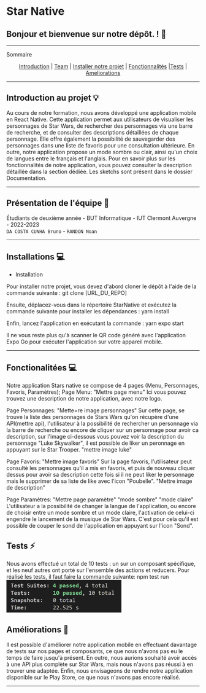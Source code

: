 # **Star Native**

## Bonjour et bienvenue sur notre dépôt. ! 👋

*******

Sommaire 
<div align="center">

 [Introduction](#introduction) | [Team](#team) | [Installer notre projet](#installation) | [Fonctionnalités](#fonctionnalite) |[Tests](#tests) | [Ameliorations](#ameliorations)
 
</div>


*******
<div id='introduction'/>

## **Introduction au projet** :bulb:

Au cours de notre formation, nous avons développé une application mobile en React Native. Cette application permet aux utilisateurs de visualiser les personnages de Star Wars, de rechercher des personnages via une barre de recherche, et de consulter des descriptions détaillées de chaque personnage. Elle offre également la possibilité de sauvegarder des personnages dans une liste de favoris pour une consultation ultérieure. En outre, notre application propose un mode sombre ou clair, ainsi qu'un choix de langues entre le français et l'anglais. Pour en savoir plus sur les fonctionnalités de notre application, vous pouvez consulter la description détaillée dans la section dédiée. Les sketchs sont présent dans le dossier Documentation.

*******
<div id='team'/>

## **Présentation de l'équipe** :busts_in_silhouette:

Étudiants de deuxième année - BUT Informatique - IUT Clermont Auvergne - 2022-2023   
`DA COSTA CUNHA Bruno` - `RANDON Noan`

*******  

<div id='installation'/>

## **Installations** :computer:

- Installation

Pour installer notre projet, vous devez d'abord cloner le dépôt à l'aide de la commande suivante :
git clone [URL_DU_REPO]

Ensuite, déplacez-vous dans le répertoire StarNative et exécutez la commande suivante pour installer les dépendances :
yarn install

Enfin, lancez l'application en exécutant la commande :
yarn expo start

Il ne vous reste plus qu'à scanner le QR code généré avec l'application Expo Go pour exécuter l'application sur votre appareil mobile.


*******

<div id='fonctionnalite'/>

## **Fonctionalitées** :computer:
 
Notre application Stars native se compose de 4 pages (Menu, Personnages, Favoris, Paramètres);
Page Menu:
"Mettre page menu"
Ici vous pouvez trouvez une description de notre application, avec notre logo.

Page Personnages:
"Mette=re image personnages"
Sur cette page, se trouve la liste des personnages de Stars Wars qu'on récupère d'une API(mettre api), l'utilisateur à la possibilité de rechercher un personnage via la barre de recherche ou encore de cliquer sur un personnage pour avoir ca description, sur l'image ci-dessous vous pouvez voir la description du personnage "Luke Skywalker", il est possible de liker un peronnage en appuyant sur le Star Trooper.
"mettre image luke"

Page Favoris:
"Mettre image favoris"
Sur la page favoris, l'utilisateur peut consulté les personnages qu'il a mis en favoris, et puis de nouveau cliquer dessus pour avoir sa description cette fois si il ne peut liker le personnage mais le supprimer de sa liste de like avec l'icon "Poubelle".
"Mettre image de description"

Page Paramètres:
"Mettre page paramètre" "mode sombre" "mode claire"
L'utilisateur a la possibilité de changer la langue de l'application, ou encore de choisir entre un mode sombre et un mode claire, l'activation de celui-ci engendre le lancement de la musique de Star Wars. C'est pour cela qu'il est possible de couper le sond de l'application en appuyant sur l'icon "Sond".

<div id='tests'/>

## **Tests** :zap:
Nous avons effectué un total de 10 tests : un sur un composant spécifique, et les neuf autres ont porté sur l'ensemble des actions et reducers.
Pour réalisé les tests, il faut faire la commande suivante:
npm test run
<br/><img  width="300" src="Documentation/coverageReact.png"/><br/>

<div id='ameliorations'/>

## **Améliorations** :bookmark:

Il est possible d'améliorer notre application mobile en effectuant davantage de tests sur nos pages et composants, ce que nous n'avons pas eu le temps de faire jusqu'à présent. En outre, nous aurions souhaité avoir accès à une API plus complète sur Star Wars, mais nous n'avons pas réussi à en trouver une adaptée. Enfin, nous envisageons de rendre notre application disponible sur le Play Store, ce que nous n'avons pas encore réalisé. 

*******
